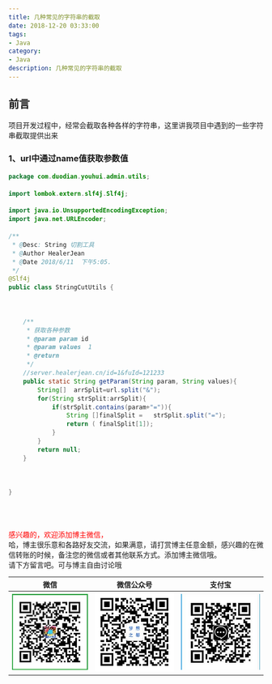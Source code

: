 ```yaml
---
title: 几种常见的字符串的截取
date: 2018-12-20 03:33:00
tags: 
- Java
category: 
- Java
description: 几种常见的字符串的截取
---
```

<!-- image url 
https://raw.githubusercontent.com/HealerJean/HealerJean.github.io/master/blogImages
　　首行缩进
<font color="red">  </font>

<font  color="red" size="4">   </font>


<font size="4">   </font>
-->
    
## 前言

项目开发过程中，经常会截取各种各样的字符串，这里讲我项目中遇到的一些字符串截取提供出来


### 1、url中通过name值获取参数值

```java
package com.duodian.youhui.admin.utils;

import lombok.extern.slf4j.Slf4j;

import java.io.UnsupportedEncodingException;
import java.net.URLEncoder;

/**
 * @Desc: String 切割工具
 * @Author HealerJean
 * @Date 2018/6/11  下午5:05.
 */
@Slf4j
public class StringCutUtils {



    /**
     * 获取各种参数
     * @param param id
     * @param values  1
     * @return
     */
    //server.healerjean.cn/id=1&fuId=121233
    public static String getParam(String param, String values){
        String[]  arrSplit=url.split("&");
        for(String strSplit:arrSplit){
            if(strSplit.contains(param+"=")){
                String []finalSplit =   strSplit.split("=");
                return ( finalSplit[1]);
            }
        }
        return null;
    }



}

```



<br/><br/><br/>
<font color="red"> 感兴趣的，欢迎添加博主微信， </font><br/>
哈，博主很乐意和各路好友交流，如果满意，请打赏博主任意金额，感兴趣的在微信转账的时候，备注您的微信或者其他联系方式。添加博主微信哦。
<br/>
请下方留言吧。可与博主自由讨论哦

|微信 | 微信公众号|支付宝|
|:-------:|:-------:|:------:|
| ![微信](https://raw.githubusercontent.com/HealerJean/HealerJean.github.io/master/assets/img/tctip/weixin.jpg)|![微信公众号](https://raw.githubusercontent.com/HealerJean/HealerJean.github.io/master/assets/img/my/qrcode_for_gh_a23c07a2da9e_258.jpg)|![支付宝](https://raw.githubusercontent.com/HealerJean/HealerJean.github.io/master/assets/img/tctip/alpay.jpg) |




<!-- Gitalk 评论 start  -->

<link rel="stylesheet" href="https://unpkg.com/gitalk/dist/gitalk.css">
<script src="https://unpkg.com/gitalk@latest/dist/gitalk.min.js"></script> 
<div id="gitalk-container"></div>    
 <script type="text/javascript">
    var gitalk = new Gitalk({
		clientID: `1d164cd85549874d0e3a`,
		clientSecret: `527c3d223d1e6608953e835b547061037d140355`,
		repo: `HealerJean.github.io`,
		owner: 'HealerJean',
		admin: ['HealerJean'],
		id: 'INju5gdfD6RExCwJ',
    });
    gitalk.render('gitalk-container');
</script> 

<!-- Gitalk end -->

